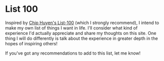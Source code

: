 # List 100

Inspired by [Chip Huyen's List-100]([https://huyenchip.com/list-100/](https://huyenchip.com/list-100/)) (which I strongly recommend), I intend to make my own list of things I want in life. I'll consider what kind of experience I'd actually appreciate and share my thoughts on this site. One thing I will do differently is talk about the experience in greater depth in the hopes of inspiring others!

If you've got any recommendations to add to this list, let me know!
 

